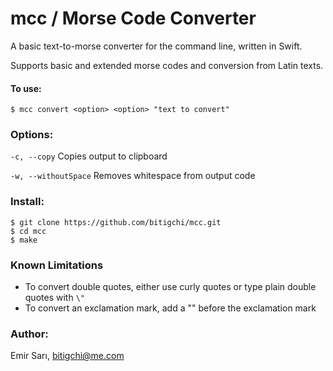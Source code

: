 # mcc / Morse Code Converter

A basic text-to-morse converter for the command line, written in Swift.

Supports basic and extended morse codes and conversion from Latin texts.

#### To use:

    $ mcc convert <option> <option> "text to convert"

### Options:
`-c, --copy`            Copies output to clipboard

`-w, --withoutSpace`    Removes whitespace from output code

### Install:

    $ git clone https://github.com/bitigchi/mcc.git
    $ cd mcc
    $ make

### Known Limitations
- To convert double quotes, either use curly quotes or type plain double quotes with `\"`
- To convert an exclamation mark, add a "\" before the exclamation mark

### Author:
Emir Sarı, bitigchi@me.com

